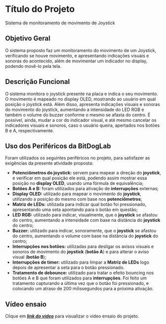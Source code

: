 # Título do Projeto

Sistema de monitoramento de movimento de Joystick

## Objetivo Geral

O sistema proposto faz um monitoramento do movimento de um Joystick, verificando se houve movimento, e apresentando indicações visuais e sonoras do acontecido, além de movimentar um indicador no display, podendo movê-lo pela tela.

## Descrição Funcional

O sistema monitora o joystick presente na placa e indica o seu movimento. O movimento é mapeado no display OLED, mostrando ao usuário em qual posição o joystick está. Além disso, apresenta indicações visuais e sonoras do movimento do joystick, aumentando a intensidade do LED RGB e também o volume do buzzer conforme o mesmo se afasta do centro. É possível, ainda, mudar a cor do indicador visual, e até mesmo cancelar os indicadores visuais e sonoros, caso o usuário queira, apertados nos botões B e A, respectivamente.

## Uso dos Periféricos da BitDogLab
Foram utilizados os seguintes periféricos no projeto, para satisfazer as exigências da presente atividade proposta:

- **Potenciômetros do joystick:** servem para mapear a direção do **joystick**, e verificar em qual posição ele está, podendo assim mostrar essa posição no **display OLED**, usando uma fórmula de equivalência;
- **Botões A e B:** foram utilizados para ativação de **interrupções** externas;
- **Display OLED:** utilizado para mapear o movimento do **joystick**, utilizando a posição do mesmo com base nos **potenciômetros**;
- **Matriz de LEDs:** utilizada para indicar qual botão foi pressionado, apresentando uma seta apontando para o botão em questão;
- **LED RGB:**  utilizado para indicar, visualmente, que o **joystick** se afastou do centro, aumentando a intensidade com base na distância do **joystick** do centro;
- **Buzzer:** utilizado para indicar, sonoramente, que o **joystick** se afastou do centro, aumentando o volume com base na distância do **joystick** do centro;
- **Interrupções nos botões:** utilizadas para desligar os avisos visuais e sonoros de movimento do **joystick** (**botão A**) e para alterar o aviso visual (**botão B**);
- **Interrupções de timer:** utilizado para limpar a **Matriz de LEDs** logo depois de apresentar a seta para o botão pressionado.
- **Tratamento de debounce:** utilizado para tratar o efeito bouncing nos botões A e B que foram utilizados para **interrupções**. Foi feito um tratamento capturando a última vez que o botão foi pressionado, e colocando um atraso de 200 milissegundos para a próxima ativação.

## Vídeo ensaio

Clique em ***[link do video]()*** para visualizar o vídeo ensaio do projeto.